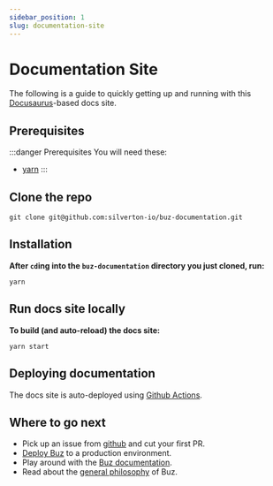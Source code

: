 ```yaml
---
sidebar_position: 1
slug: documentation-site
---
```


# Documentation Site

The following is a guide to quickly getting up and running with this [Docusaurus](https://docusaurus.io/)-based docs site.

## Prerequisites

:::danger Prerequisites
You will need these:

- [yarn](https://yarnpkg.com/)
:::


## Clone the repo

    git clone git@github.com:silverton-io/buz-documentation.git


## Installation

**After `cd`ing into the `buz-documentation` directory you just cloned, run:**

    yarn


## Run docs site locally

**To build (and auto-reload) the docs site:**

    yarn start


## Deploying documentation

The docs site is auto-deployed using [Github Actions](https://github.com/silverton-io/buz-documentation/blob/main/.github/workflows/deploy-docs.yml).


## Where to go next

- Pick up an issue from [github](https://github.com/silverton-io/buz/issues) and cut your first PR.
- [Deploy Buz](/production-deployment/gcp) to a production environment.
- Play around with the [Buz documentation](/developing/documentation-site).
- Read about the [general philosophy](/introduction/philosophy) of Buz.
